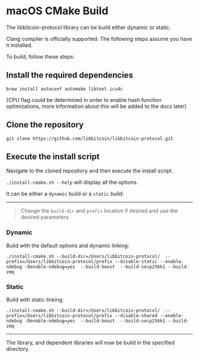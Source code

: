 # macOS CMake Build

The libbitcoin-protocol library can be build either dynamic or static.

Clang compiler is officially supported.
The following steps assume you have it installed.

To build, follow these steps:
## Install the required dependencies
```
brew install autoconf automake libtool icu4c
```

{CPU flag could be determined in order to enable hash function optimizations, more information about this will be added to the docs later}

## Clone the repository

```
git clone https://github.com/libbitcoin/libbitcoin-protocol.git
```

## Execute the install script

Navigate to the cloned repository and then execute the install script.

`./install-cmake.sh --help` will display all the options.

It can be either a `dynamic` build or a `static` build:

---

> Change the `build-dir` and `prefix` location if desired and use the desired parameters.

### Dynamic

Build with the default options and dynamic linking:
```
./install-cmake.sh --build-dir=/Users/libbitcoin-protocol/  --prefix=/Users/libbitcoin-protocol/prefix --disable-static --enable-ndebug -Denable-ndebug=yes  --build-boost  --build-secp256k1 --build-zmq
```

### Static

Build with static linking:
```
./install-cmake.sh --build-dir=/Users/libbitcoin-protocol/  --prefix=/Users/libbitcoin-protocol/prefix --disable-shared --enable-ndebug -Denable-ndebug=yes  --build-boost  --build-secp256k1 --build-zmq
```

---

The library, and dependent libraries will now be build in the specified directory.

